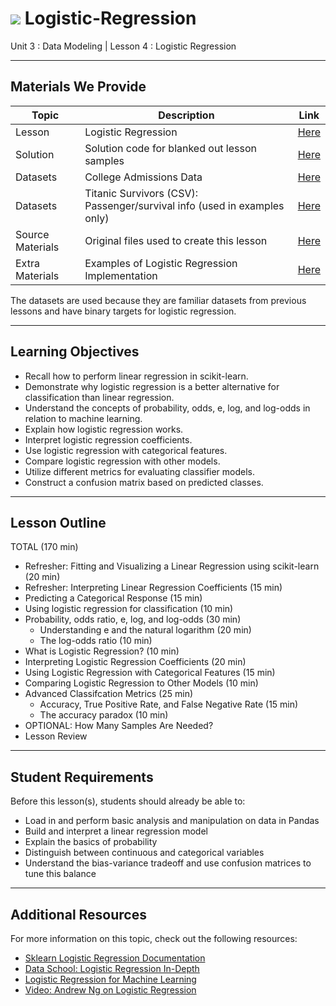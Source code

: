 # ![](https://ga-dash.s3.amazonaws.com/production/assets/logo-9f88ae6c9c3871690e33280fcf557f33.png) Logistic-Regression
Unit 3 : Data Modeling | Lesson 4 : Logistic Regression

---

## Materials We Provide

| Topic | Description | Link |
| --- | --- | --- |
| Lesson | Logistic Regression | [Here](./logistic-regression-starter.ipynb) |
| Solution  | Solution code for blanked out lesson samples | [Here](./solution-code/logistic-regression-solution.ipynb) |
| Datasets | College Admissions Data | [Here](./assets/dataset/admissions.csv) |
| Datasets | Titanic Survivors (CSV): Passenger/survival info (used in examples only) | [Here](./data/titanic.csv) |
| Source Materials | Original files used to create this lesson | [Here](./assets/slides/) |
| Extra Materials | Examples of Logistic Regression Implementation | [Here](./assets/examples/) |

The datasets are used because they are familiar datasets from previous lessons and have binary targets for logistic regression.

---

## Learning Objectives
- Recall how to perform linear regression in scikit-learn.
- Demonstrate why logistic regression is a better alternative for classification than linear regression.
- Understand the concepts of probability, odds, e, log, and log-odds in relation to machine learning.
- Explain how logistic regression works.
- Interpret logistic regression coefficients.
- Use logistic regression with categorical features.
- Compare logistic regression with other models.
- Utilize different metrics for evaluating classifier models.
- Construct a confusion matrix based on predicted classes.

---

## Lesson Outline

TOTAL (170 min)
- Refresher: Fitting and Visualizing a Linear Regression using scikit-learn (20 min)
- Refresher: Interpreting Linear Regression Coefficients (15 min)
- Predicting a Categorical Response (15 min)
- Using logistic regression for classification (10 min)
- Probability, odds ratio, e, log, and log-odds (30 min)
  - Understanding e and the natural logarithm (20 min)
  - The log-odds ratio (10 min)
- What is Logistic Regression? (10 min)
- Interpreting Logistic Regression Coefficients (20 min)
- Using Logistic Regression with Categorical Features (15 min)
- Comparing Logistic Regression to Other Models (10 min)
- Advanced Classifcation Metrics (25 min)
  - Accuracy, True Positive Rate, and False Negative Rate (15 min)
  - The accuracy paradox (10 min)
- OPTIONAL: How Many Samples Are Needed?
- Lesson Review

---

## Student Requirements

Before this lesson(s), students should already be able to:

- Load in and perform basic analysis and manipulation on data in Pandas 
- Build and interpret a linear regression model
- Explain the basics of probability
- Distinguish between continuous and categorical variables
- Understand the bias-variance tradeoff and use confusion matrices to tune this balance

----

## Additional Resources

For more information on this topic, check out the following resources:

- [Sklearn Logistic Regression Documentation](https://www.google.com/url?sa=t&rct=j&q=&esrc=s&source=web&cd=2&cad=rja&uact=8&ved=0ahUKEwj-ytGQkZjVAhWHej4KHaOcCnYQFggzMAE&url=http%3A%2F%2Fscikit-learn.org%2Fstable%2Fmodules%2Fgenerated%2Fsklearn.linear_model.LogisticRegression.html&usg=AFQjCNGpSyUzpbaClG8IQEPJmB63CQZlrg)
- [Data School: Logistic Regression In-Depth](http://www.dataschool.io/guide-to-logistic-regression/)
- [Logistic Regression for Machine Learning](http://machinelearningmastery.com/logistic-regression-for-machine-learning/)
- [Video: Andrew Ng on Logistic Regression](https://www.youtube.com/watch?v=LLx4diIP83I)












